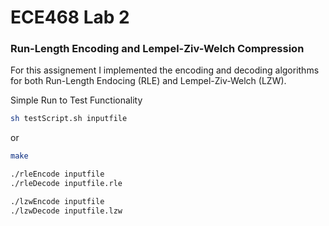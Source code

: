 # ECE468 Lab 2
### Run-Length Encoding and Lempel-Ziv-Welch Compression

For this assignement I implemented the encoding and decoding algorithms for both Run-Length Endocing (RLE) and Lempel-Ziv-Welch (LZW).

Simple Run to Test Functionality

```bash
sh testScript.sh inputfile
```

or

```bash
make

./rleEncode inputfile
./rleDecode inputfile.rle

./lzwEncode inputfile
./lzwDecode inputfile.lzw

```